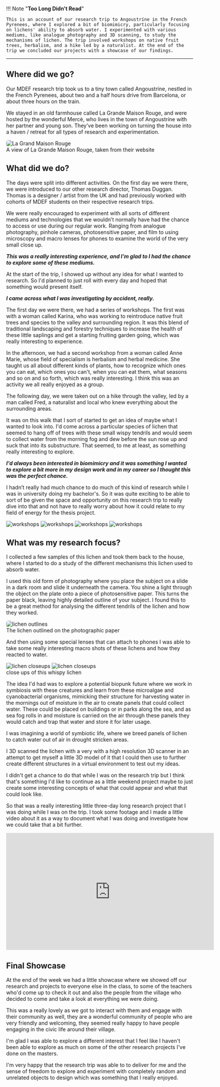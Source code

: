 !!! Note "**Too Long Didn't Read**"
 
    This is an account of our research trip to Angoustríne in the French Pyrenees, where I explored a bit of biomimicry, particularly focusing on lichens' ability to absorb water. I experimented with various mediums, like analogue photography and 3D scanning, to study the mechanisms of lichen. The trip involved workshops on native fruit trees, herbalism, and a hike led by a naturalist. At the end of the trip we concluded our projects with a showcase of our findings.
---

## Where did we go?

Our MDEF research trip took us to a tiny town called Angoustríne, nestled in the French Pyrenees, about two and a half hours drive from Barcelona, or about three hours on the train.

We stayed in an old farmhouse called La Grande Maison Rouge, and were hosted by the wonderful Mercè, who lives in the town of Angoustríne with her partner and young son. They’ve been working on turning the house into a haven / retreat for all types of research and experimentation.

<img src="../images/22. Research Trip/La Grande Maison Rouge.jpg" alt="La Grand Maison Rouge" style="border-radius: 5px;"> 
<figcaption> A view of La Grande Maison Rouge, taken from their website </figcaption>


## What did we do?

The days were split into different activities. On the first day we were there, we were introduced to our other research director, Thomas Duggan. Thomas is a designer / artist from the UK and had previously worked with cohorts of MDEF students on their respective research trips. 

We were really encouraged to experiment with all sorts of different mediums and technologies that we wouldn’t normally have had the chance to access or use during our regular work. Ranging from analogue photography, pinhole cameras, photosensitive paper, and film to using microscopy and macro lenses for phones to examine the world of the very small close up. 

***This was a really interesting experience, and I’m glad to I had the chance to explore some of these mediums.***

At the start of the trip, I showed up without any idea for what I wanted to research. So I'd planned to just roll with every day and hoped that something would present itself. 

***I came across what I was investigating by accident, really.*** 

The first day we were there, we had a series of workshops. The first was with a woman called Karina, who was working to reintroduce native fruit trees and species to the valley and surrounding region. It was this blend of traditional landscaping and forestry techniques to increase the health of these little saplings and get a starting fruiting garden going, which was really interesting to experience.

In the afternoon, we had a second workshop from a woman called Anne Marie, whose field of specialism is herbalism and herbal medicine.  She taught us all about different kinds of plants, how to recognize which ones you can eat, which ones you can't, when you can eat them, what seasons and so on and so forth, which was really interesting. I think this was an activity we all really enjoyed as a group. 

The following day, we were taken out on a hike through the valley, led by a man called Fred, a naturalist and local who knew everything about the surrounding areas.

It was on this walk that I sort of started to get an idea of maybe what I wanted to look into. I'd come across a particular species of lichen that seemed to hang off of trees with these small wispy tendrils and would seem to collect water from the morning fog and dew before the sun rose up and suck that into its substructure. That seemed, to me at least, as something really interesting to explore. 

***I'd always been interested in biomimicry and it was something I wanted to explore a bit more in my design work and in my career so I thought this was the perfect chance.***

I hadn’t really had much chance to do much of this kind of research while I was in university doing my bachelor's. So it was quite exciting to be able to sort of be given the space and opportunity on this research trip to really dive into that and not have to really worry about how it could relate to my field of energy for the thesis project. 

<div class="image-grid">
  <img src="../images/22. Research Trip/Karina explaining trees.jpg" class="grid-item" alt="workshops">
  <img src="../images/22. Research Trip/Plant sketches.jpg/" class="grid-item" alt="workshops">
  <img src="../images/22. Research Trip/lichen 1.jpg" class="grid-item" alt="workshops">
  <img src="../images/22. Research Trip/lichen 2.jpg" class="grid-item" alt="workshops"> 
  <!-- Add more images as needed -->
</div>

## What was my research focus?

I collected a few samples of this lichen and took them back to the house, where I started to do a study of the different mechanisms this lichen used to absorb water.

I used this old form of photography where you place the subject on a slide in a dark room and slide it underneath the camera. You shine a light through the object on the plate onto a piece of photosensitive paper. This turns the paper black, leaving highly detailed outline of your subject. I found this to be a great method for analysing the different tendrils of the lichen and how they worked. 

<img src="../images/22. Research Trip/annotated lichen photo.jpg" alt="lichen outlines" style="border-radius: 5px;"> 
<figcaption> The lichen outlined on the photographic paper </figcaption>

And then using some special lenses that can attach to phones I was able to take some really interesting macro shots of these lichens and how they reacted to water.

<div class="image-grid">
  <img src="../images/22. Research Trip/lichen tendrils up close 2.jpg/" class="grid-item" alt="lichen closeups">
  <img src="../images/22. Research Trip/lichen tendrils up close 3.jpg" class="grid-item" alt="lichen closeups">
  <!-- Add more images as needed -->
</div>

<figcaption> close ups of this whispy lichen </figcaption>

The idea I'd had was to explore a potential biopunk future where we work in symbiosis with these creatures and learn from these microalgae and cyanobacterial organisms, mimicking their structure for harvesting water in the mornings out of moisture in the air to create panels that could collect water. These could be placed on buildings or in parks along the sea, and as sea fog rolls in and moisture is carried on the air through these panels they would catch and trap that water and store it for later usage. 

I was imagining a world of symbiotic life, where we breed panels of lichen to catch water out of air in drought stricken areas. 

I 3D scanned the lichen with a very with a high resolution 3D scanner in an attempt to get myself a little 3D model of it that I could then use to further create different structures in a virtual environment to test out my ideas. 

I didn't get a chance to do that while I was on the research trip but I think that's something I'd like to continue as a little weekend project maybe to just create some interesting concepts of what that could appear and what that could look like. 

So that was a really interesting little three-day long research project that I was doing while I was on the trip. I took some footage and I made a little video about it as a way to document what I was doing and investigate how we could take that a bit further.

<iframe width="560" height="315" src="https://www.youtube.com/embed/I6VR676KwPE?si=RDN-pDqBSknb0DT_" title="YouTube video player" frameborder="0" allow="accelerometer; autoplay; clipboard-write; encrypted-media; gyroscope; picture-in-picture; web-share" referrerpolicy="strict-origin-when-cross-origin" allowfullscreen></iframe>

## Final Showcase

At the end of the week we had a little showcase where we showed off our research and projects to everyone else in the class, to some of the teachers who'd come up to check it out and also the people from the village who decided to come and take a look at everything we were doing. 

This was a really lovely as we got to interact with them and engage with their community as well, they are a wonderful community of people who are very friendly and welcoming, they seemed really happy to have people engaging in the civic life around their village. 

I'm glad I was able to explore a different interest that I feel like I haven't been able to explore as much on some of the other research projects I've done on the masters. 

I'm very happy that the research trip was able to to deliver for me and the sense of freedom to explore and experiment with completely random and unrelated objects to design which was something that I really enjoyed.